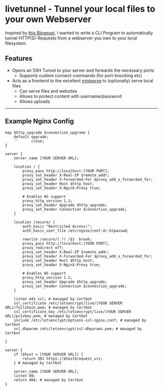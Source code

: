 # livetunnel - Tunnel your local files to your own Webserver

Inspired by [this Blogpost](https://igauravsehrawat.com/build-your-own-ngrok-4-easy-steps/), I wanted to write a CLI Program to automatically tunnel HTTP(S)-Requests from a webserver you own to your local filesystem.

## Features

- Opens an SSH Tunnel to your server and forwards the necessary ports
  - Supports custom connect-commands (for port-knocking etc)
- Acts as a frontend to the excellent [miniserve](https://github.com/svenstaro/miniserve) to (optionally) serve local files
    - Can serve files and websites
    - Allows to protect content with username/password
    - Allows uploads

-------------------

## Example Nginx Config

```nginx
map $http_upgrade $connection_upgrade {
    default upgrade;
    ''      close;
}

server {
    server_name [YOUR SERVER URL];

    location / {
        proxy_pass http://localhost:[YOUR PORT];
        proxy_set_header X-Real-IP $remote_addr;
        proxy_set_header X-Forwarded-For $proxy_add_x_forwarded_for;
        proxy_set_header Host $http_host;
        proxy_set_header X-NginX-Proxy true;

        # Enables WS support
        proxy_http_version 1.1;
        proxy_set_header Upgrade $http_upgrade;
        proxy_set_header Connection $connection_upgrade;
    }

    location /secure/ {
        auth_basic "Restricted Access!";
        auth_basic_user_file /etc/nginx/conf.d/.htpasswd;

        rewrite /secure/(.*) /$1  break;
        proxy_pass http://localhost:[YOUR PORT];
        proxy_redirect off;
        proxy_set_header X-Real-IP $remote_addr;
        proxy_set_header X-Forwarded-For $proxy_add_x_forwarded_for;
        proxy_set_header Host $http_host;
        proxy_set_header X-NginX-Proxy true;

        # Enables WS support
        proxy_http_version 1.1;
        proxy_set_header Upgrade $http_upgrade;
        proxy_set_header Connection $connection_upgrade;
    }

    listen 443 ssl; # managed by Certbot
    ssl_certificate /etc/letsencrypt/live/[YOUR SERVER URL]/fullchain.pem; # managed by Certbot
    ssl_certificate_key /etc/letsencrypt/live/[YOUR SERVER URL]/privkey.pem; # managed by Certbot
    include /etc/letsencrypt/options-ssl-nginx.conf; # managed by Certbot
    ssl_dhparam /etc/letsencrypt/ssl-dhparams.pem; # managed by Certbot

}

server {
    if ($host = [YOUR SERVER URL]) {
        return 301 https://$host$request_uri;
    } # managed by Certbot

    server_name [YOUR SERVER URL];
    listen 80;
    return 404; # managed by Certbot
}

```